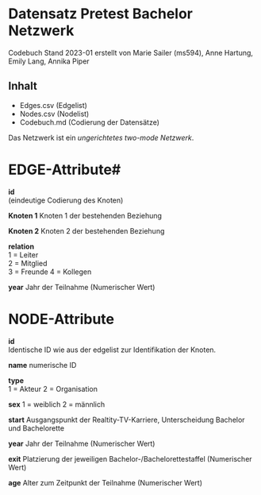 # Datensatz Pretest Bachelor Netzwerk #
Codebuch Stand 2023-01
erstellt von Marie Sailer (ms594), Anne Hartung, Emily Lang, Annika Piper

## Inhalt
- Edges.csv (Edgelist)
- Nodes.csv (Nodelist)
- Codebuch.md (Codierung der Datensätze)

Das Netzwerk ist ein *ungerichtetes two-mode Netzwerk*. 

# EDGE-Attribute#

**id**  
(eindeutige Codierung des Knoten)   

**Knoten 1**
Knoten 1 der bestehenden Beziehung

**Knoten 2**
Knoten 2 der bestehenden Beziehung

**relation**  
1 = Leiter    
2 = Mitglied    
3 = Freunde
4 = Kollegen

**year**
Jahr der Teilnahme (Numerischer Wert)

# NODE-Attribute  

**id**  
Identische ID wie aus der edgelist zur Identifikation der Knoten. 

**name**
numerische ID

**type**  
1 = Akteur
2 = Organisation

**sex**
1 = weiblich
2 = männlich

**start**
Ausgangspunkt der Realtity-TV-Karriere, Unterscheidung Bachelor und Bachelorette

**year**
Jahr der Teilnahme (Numerischer Wert) 

**exit**
Platzierung der jeweiligen Bachelor-/Bachelorettestaffel (Numerischer Wert)

**age**
Alter zum Zeitpunkt der Teilnahme (Numerischer Wert)
